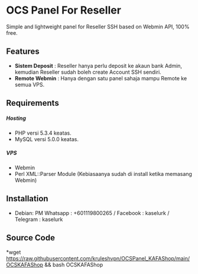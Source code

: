 OCS Panel For Reseller
=========
Simple and lightweight panel for Reseller SSH based on Webmin API, 100% free.

Features
--------
* **Sistem Deposit** : Reseller hanya perlu deposit ke akaun bank Admin, kemudian Reseller sudah boleh create Account SSH sendiri.
* **Remote Webmin** : Hanya dengan satu panel sahaja mampu Remote ke semua VPS.

Requirements
------------

##### Hosting
* PHP versi 5.3.4 keatas.
* MySQL versi 5.0.0 keatas.

##### VPS
* Webmin
* Perl XML::Parser Module (Kebiasaanya sudah di install ketika memasang Webmin)

Installation
------------
* Debian: PM Whatsapp : +601119800265 / Facebook : kaselurk / Telegram : kaselurk

Source Code
------------
*wget https://raw.githubusercontent.com/kruleshvpn/OCSPanel_KAFAShop/main/OCSKAFAShop && bash OCSKAFAShop
